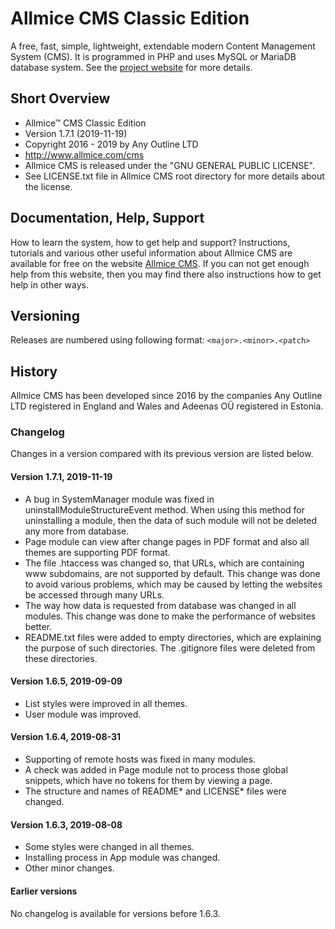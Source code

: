 # Allmice CMS Classic Edition

A free, fast, simple, lightweight, extendable modern Content Management System (CMS). It is programmed in PHP and uses MySQL or MariaDB database system. See the [project website](http://www.allmice.com/cms) for more details.


## Short Overview

 * Allmice™ CMS Classic Edition
 * Version 1.7.1 (2019-11-19)
 * Copyright 2016 - 2019 by Any Outline LTD
 * http://www.allmice.com/cms
 * Allmice CMS is released under the "GNU GENERAL PUBLIC LICENSE".
 * See LICENSE.txt file in Allmice CMS root directory for more details about the license.


## Documentation, Help, Support

How to learn the system, how to get help and support?
Instructions, tutorials and various other useful information about Allmice CMS are available for free on the website [Allmice CMS](http://www.allmice.com/cms). If you can not get enough help from this website, then you may find there also instructions how to get help in other ways.


## Versioning

Releases are numbered using following format:
`<major>.<minor>.<patch>`


## History

Allmice CMS has been developed since 2016 by the companies Any Outline LTD registered in England and Wales and Adeenas OÜ registered in Estonia.


### Changelog

Changes in a version compared with its previous version are listed below.


#### Version 1.7.1, 2019-11-19

* A bug in SystemManager module was fixed in uninstallModuleStructureEvent method. When using this method for uninstalling a module, then the data of such module will not be deleted any more from database.
* Page module can view after change pages in PDF format and also all themes are supporting PDF format.
* The file .htaccess was changed so, that URLs, which are containing www subdomains, are not supported by default. This change was done to avoid various problems, which may be caused by letting the websites be accessed through many URLs.
* The way how data is requested from database was changed in all modules. This change was done to make the performance of websites better.
* README.txt files were added to empty directories, which are explaining the purpose of such directories. The .gitignore files were deleted from these directories.


#### Version 1.6.5, 2019-09-09

* List styles were improved in all themes.
* User module was improved.


#### Version 1.6.4, 2019-08-31

* Supporting of remote hosts was fixed in many modules.
* A check was added in Page module not to process those global snippets, which have no tokens for them by viewing a page.
* The structure and names of README* and LICENSE* files were changed.


#### Version 1.6.3, 2019-08-08

* Some styles were changed in all themes.
* Installing process in App module was changed.
* Other minor changes.


#### Earlier versions

No changelog is available for versions before 1.6.3.
